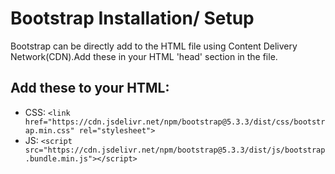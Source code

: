 # Bootstrap Installation/ Setup

Bootstrap can be directly add to the HTML file using Content Delivery Network(CDN).Add these in your HTML 'head' section in the file.

## Add these to your HTML:
- CSS: `<link href="https://cdn.jsdelivr.net/npm/bootstrap@5.3.3/dist/css/bootstrap.min.css" rel="stylesheet">`
- JS: `<script src="https://cdn.jsdelivr.net/npm/bootstrap@5.3.3/dist/js/bootstrap.bundle.min.js"></script>`


